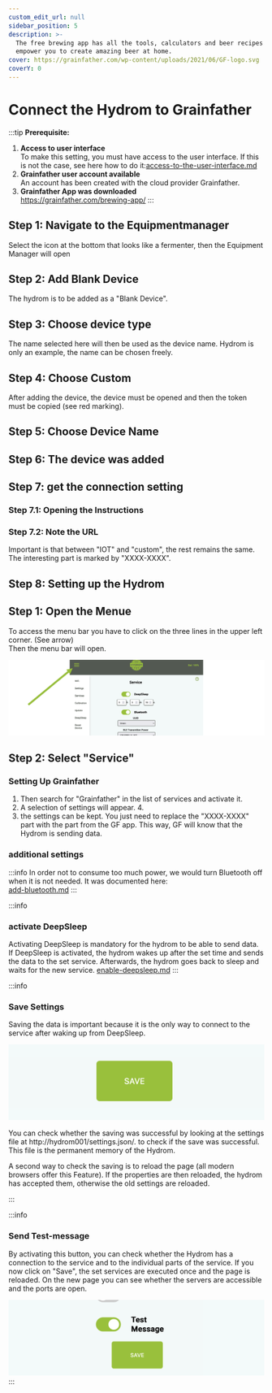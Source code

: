 ```yaml
---
custom_edit_url: null
sidebar_position: 5
description: >-
  The free brewing app has all the tools, calculators and beer recipes that
  empower you to create amazing beer at home.
cover: https://grainfather.com/wp-content/uploads/2021/06/GF-logo.svg
coverY: 0
---
```


# Connect the Hydrom to Grainfather



:::tip
**Prerequisite:**

1. **Access to user interface**  
   To make this setting, you must have access to the user interface. If this is not the case, see here how to do it:[access-to-the-user-interface.md](../docs/Getting%20Started/establish-first-connection-to-the-hydrom/access-to-the-user-interface.mdx "mention")
2. **Grainfather user account available**  
   An account has been created with the cloud provider Grainfather.
3. **Grainfather App was downloaded**  
   https://grainfather.com/brewing-app/
:::

## Step 1: Navigate to the Equipmentmanager

Select the icon at the bottom that looks like a fermenter, then the Equipment Manager will open

## Step 2: Add Blank Device

The hydrom is to be added as a "Blank Device".

## Step 3: Choose device type

The name selected here will then be used as the device name. Hydrom is only an example, the name can be chosen freely.

## Step 4: Choose Custom

After adding the device, the device must be opened and then the token must be copied (see red marking).

## Step 5: Choose Device Name

## Step 6: The device was added

## Step 7: get the connection setting

### Step 7.1: Opening the Instructions

### Step 7.2: Note the URL

Important is that between "IOT" and "custom", the rest remains the same. The interesting part is marked by "XXXX-XXXX".

## Step 8: Setting up the Hydrom


## Step 1: Open the Menue

To access the menu bar you have to click on the three lines in the upper left corner. (See arrow)\
Then the menu bar will open.

![Open Navigation](../../docs/Pics/English_Pic5.png)

## Step 2: Select "Service" 

### Setting Up Grainfather

1. Then search for "Grainfather" in the list of services and activate it.
2. A selection of settings will appear. 4.
3. the settings can be kept. You just need to replace the "XXXX-XXXX" part with the part from the GF app. This way, GF will know that the Hydrom is sending data.

### additional settings

:::info
In order not to consume too much power, we would turn Bluetooth off when it is not needed. It was documented here:  
[add-bluetooth.md](../add-bluetooth.md)
:::



:::info
### activate DeepSleep

Activating DeepSleep is mandatory for the hydrom to be able to send data. If DeepSleep is activated, the hydrom wakes up after the set time and sends the data to the set service. Afterwards, the hydrom goes back to sleep and waits for the new service.
[enable-deepsleep.md](../other-settings/enable-deepsleep.md)
:::


:::info
### Save Settings

Saving the data is important because it is the only way to connect to the service after waking up from DeepSleep.

![Pressing the "save" button saves the settings.](../../docs/Pics/English_Pic6.png)

You can check whether the saving was successful by looking at the settings file at http://hydrom001/settings.json/. to check if the save was successful. This file is the permanent memory of the Hydrom.

A second way to check the saving is to reload the page (all modern browsers offer this Feature). If the properties are then reloaded, the hydrom has accepted them, otherwise the old settings are reloaded.

:::

:::info
### Send Test-message

By activating this button, you can check whether the Hydrom has a connection to the service and to the individual parts of the service. If you now click on "Save", the set services are executed once and the page is reloaded. On the new page you can see whether the servers are accessible and the ports are open.

![Sending a test message can greatly simplify the process of checking the connection.](../../docs/Pics/English_Pic7.png)
:::



